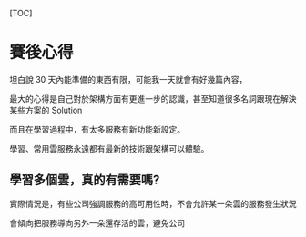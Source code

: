 [TOC]







# 賽後心得

坦白說 30 天內能準備的東西有限，可能我一天就會有好幾篇內容，

最大的心得是自己對於架構方面有更進一步的認識，甚至知道很多名詞跟現在解決某些方案的 Solution



而且在學習過程中，有太多服務有新功能新設定。

學習、常用雲服務永遠都有最新的技術跟架構可以體驗。







## 學習多個雲，真的有需要嗎?







實際情況是，有些公司強調服務的高可用性時，不會允許某一朵雲的服務發生狀況

會傾向把服務導向另外一朵還存活的雲，避免公司


